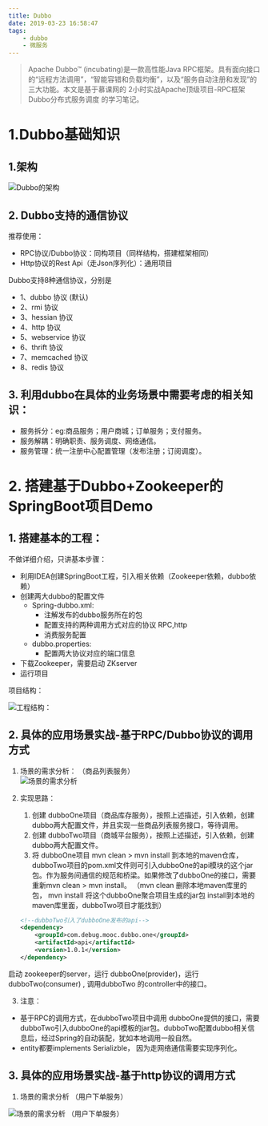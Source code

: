 ```yaml
---
title: Dubbo
date: 2019-03-23 16:58:47
tags:
	- dubbo
    - 微服务
---
```


> Apache Dubbo™ (incubating)是一款高性能Java RPC框架。具有面向接口的“远程方法调用”，“智能容错和负载均衡”，以及“服务自动注册和发现”的三大功能。本文是基于慕课网的 2小时实战Apache顶级项目-RPC框架Dubbo分布式服务调度 的学习笔记。

# 1.Dubbo基础知识
## 1.架构
![Dubbo的架构](https://selfstudy.oss-cn-beijing.aliyuncs.com/blog/dubbo/1.%20dubbo%E6%A0%B8%E5%BF%83%E6%9E%B6%E6%9E%84.png)

## 2. Dubbo支持的通信协议
推荐使用：

- RPC协议/Dubbo协议：同构项目（同样结构，搭建框架相同）
- Http协议的Rest Api（走Json序列化）：通用项目

Dubbo支持8种通信协议，分别是

- 1、dubbo 协议 (默认)
- 2、rmi 协议
- 3、hessian 协议
- 4、http 协议
- 5、webservice 协议
- 6、thrift 协议
- 7、memcached 协议
- 8、redis 协议

## 3. 利用dubbo在具体的业务场景中需要考虑的相关知识：
- 服务拆分：eg:商品服务；用户商城；订单服务；支付服务。
- 服务解耦：明确职责、服务调度、网络通信。
- 服务管理：统一注册中心配置管理（发布注册；订阅调度）。

# 2. 搭建基于Dubbo+Zookeeper的SpringBoot项目Demo
## 1. 搭建基本的工程：
不做详细介绍，只讲基本步骤：

- 利用IDEA创建SpringBoot工程，引入相关依赖（Zookeeper依赖，dubbo依赖）
- 创建两大dubbo的配置文件
    - Spring-dubbo.xml:
        - 注解发布的dubbo服务所在的包
        - 配置支持的两种调用方式对应的协议 RPC,http
        - 消费服务配置
    - dubbo.properties:
        - 配置两大协议对应的端口信息
- 下载Zookeeper，需要启动 ZKserver
- 运行项目

项目结构：

![工程结构：](https://selfstudy.oss-cn-beijing.aliyuncs.com/blog/dubbo/2.%20%E6%90%AD%E5%BB%BA%E5%BE%AE%E6%9C%8D%E5%8A%A1SpringBoot%E5%A4%9A%E6%A8%A1%E5%9D%97%E9%A1%B9%E7%9B%AE.png)

## 2. 具体的应用场景实战-基于RPC/Dubbo协议的调用方式

1. 场景的需求分析： （商品列表服务）  
![场景的需求分析](https://selfstudy.oss-cn-beijing.aliyuncs.com/blog/dubbo/3.%E6%9C%8D%E5%8A%A1%E5%9C%BA%E6%99%AF%E5%88%86%E6%9E%90.png)

2. 实现思路：

    1. 创建 dubboOne项目（商品库存服务），按照上述描述，引入依赖，创建dubbo两大配置文件，并且实现一些商品列表服务接口，等待调用。
    2. 创建 dubboTwo项目（商城平台服务），按照上述描述，引入依赖，创建dubbo两大配置文件。
    3. 将 dubboOne项目 mvn clean > mvn install 到本地的maven仓库，dubboTwo项目的pom.xml文件则可引入dubboOne的api模块的这个jar包。作为服务间通信的规范和桥梁。如果修改了dubboOne的接口，需要重新mvn clean > mvn install。 （mvn clean 删除本地maven库里的包， mvn install 将这个dubboOne聚合项目生成的jar包 install到本地的maven库里面，dubboTwo项目才能找到）
    ```xml
    <!--dubboTwo引入了dubboOne发布的api-->
    <dependency>
        <groupId>com.debug.mooc.dubbo.one</groupId>
        <artifactId>api</artifactId>
        <version>1.0.1</version>
    </dependency>
    ```
启动 zookeeper的server，运行 dubboOne(provider)，运行dubboTwo(consumer) , 调用dubboTwo 的controller中的接口。

3. 注意：

- 基于RPC的调用方式，在dubboTwo项目中调用 dubboOne提供的接口，需要dubboTwo引入dubboOne的api模板的jar包。dubboTwo配置dubbo相关信息后，经过Spring的自动装配，犹如本地调用一般自然。
- entity都要implements Serializble， 因为走网络通信需要实现序列化。

## 3. 具体的应用场景实战-基于http协议的调用方式
1. 场景的需求分析 （用户下单服务）   

![场景的需求分析 （用户下单服务）](https://selfstudy.oss-cn-beijing.aliyuncs.com/blog/dubbo/4.restFul%20%E8%B0%83%E7%94%A8%E6%96%B9%E5%BC%8F%E7%9A%84%E5%9C%BA%E6%99%AF%E5%88%86%E6%9E%90.png)
